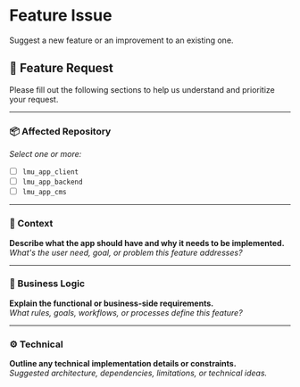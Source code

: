 # Feature Issue
Suggest a new feature or an improvement to an existing one.


## 🚀 Feature Request

Please fill out the following sections to help us understand and prioritize your request.

---

### 📦 Affected Repository

_Select one or more:_

- [ ] `lmu_app_client`
- [ ] `lmu_app_backend`
- [ ] `lmu_app_cms`

---

### 👥 Context

**Describe what the app should have and why it needs to be implemented.**  
_What's the user need, goal, or problem this feature addresses?_


---

### 🧠 Business Logic

**Explain the functional or business-side requirements.**  
_What rules, goals, workflows, or processes define this feature?_


---

### ⚙️ Technical

**Outline any technical implementation details or constraints.**  
_Suggested architecture, dependencies, limitations, or technical ideas._

